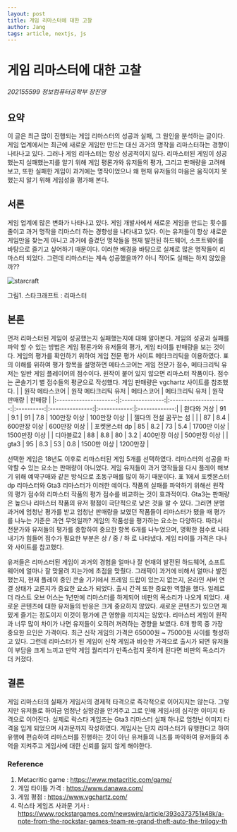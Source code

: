 ```yaml
---
layout: post
title: 게임 리마스터에 대한 고찰
author: Jang
tags: article, nextjs, js
---
```


# 게임 리마스터에 대한 고찰

###### 202155599 정보컴퓨터공학부 장진영

## 요약
이 글은 최근 많이 진행되는 게임 리마스터의 성공과 실패, 그 원인을 분석하는 글이다. 게임 업계에서는 최근에 새로운 게임만 만드는 대신 과거의 명작을 리마스터하는 경향이 나타나고 있다. 그러나 게임 리마스터는 항상 성공적이지 않다. 리마스터된 게임이 성공했는지 실패했는지를 알기 위해 게임 평론가와 유저들의 평가, 그리고 판매량을 고려해보고, 또한 실패한 게임이 과거에는 명작이었으나 왜 현재 유저들의 마음은 움직이지 못했는지 알기 위해 게임성을 평가해 본다.

## 서론
게임 업계에 많은 변화가 나타나고 있다. 게임 개발사에서 새로운 게임을 만드는 횟수를 줄이고 과거 명작을 리마스터 하는 경향성을 나타내고 있다. 이는 유저들이 항상 새로운 게임만을 찾는게 아니고 과거에 즐겼던 명작들을 현재 발전된 하드웨어, 소프트웨어를 바탕으로 즐기고 싶어하기 때문이다. 이러한 배경을 바탕으로 실제로 많은 명작들이 리마스터 되었다. 그런데 리마스터는 계속 성공했을까?? 아니 적어도 실패는 하지 않았을까??


![starcraft](https://ddglackrp.github.io/images/20231006/01.jpg)

그림1. 스타크래프트 : 리마스터

## 본론
먼저 리마스터된 게임이 성공했는지 실패했는지에 대해 알아본다. 게임의 성공과 실패를 파악 할 수 있는 방법은 게임 평론가와 유저들의 평가, 게임 타이틀 판매량을 보는 것이다. 게임의 평가를 확인하기 위하여 게임 전문 평가 사이트 메타크리틱을 이용하였다. 표의 이해를 위하여 평가 항목을 설명하면 메타스코어는 게임 전문가 점수, 메타크리틱 유저는 일반 게임 플레이어의 점수이다. 원작이 붙어 있지 않으면 리마스터 작품이다. 점수는 콘솔기기 별 점수들의 평균으로 작성했다. 게임 판매량은 vgchartz 사이트를 참조했다.
|                       | 원작 메타스코어 | 원작 메타크리틱 유저 | 메타스코어 | 메타크리틱 유저 | 원작 판매량  |     판매량    |
|:---------------------:|:---------------:|:--------------------:|:----------:|:---------------:|:------------:|:-------------:|
|      완다와 거상      |        91       |          9.1         |     91     |       7.8       | 100만장 이상 |  100만장 이상 |
| 젤다의 전설 꿈꾸는 섬 |                 |                      |     87     |       8.4       | 600만장 이상 |  600만장 이상 |
|     포켓몬스터 dp     |        85       |          8.2         |     73     |       5.4       |  1700만 이상 | 1500만장 이상 |
|       디아블로2       |        88       |          8.8         |     80     |       3.2       | 400만장 이상 |  500만장 이상 |
|          gta3         |        95       |          8.3         |     53     |       0.8       |  1500만 이상 |    1200만장   |

선택한 게임은 18년도 이후로 리마스터된 게임 5개를 선택하였다. 리마스터의 성공을 파악할 수 있는 요소는 판매량이 아니었다. 게임 유저들이 과거 명작들을 다시 플레이 해보기 위해 예약구매와 같은 방식으로 초동구매를 많이 하기 때문이다. 표 1에서 포켓몬스터 dp 리마스터와 Gta3 리마스터가 이러한 예이다. 작품의 실패를 파악하기 위해선 원작의 평가 점수와 리마스터 작품의 평가 점수를 비교하는 것이 효과적이다. Gta3는 판매량은 높으나 리마스터 작품의 유저 평점이 극단적으로 낮은 것을 알 수 있다.
그러면 분명 과거에 엄청난 평가를 받고 엄청난 판매량을 보였던 작품들이 리마스터가 됐을 때 평가를 나누는 기준은 과연 무엇일까? 게임의 작품성을 평가하는 요소는 다양하다. 따라서 전문가와 유저들의 평가를 종합하여 중요한 항목 6개를 나누었으며, 명확한 점수로 나타내기가 힘들어 점수가 필요한 부분은 상 / 중 / 하 로 나타냈다. 게임 타이틀 가격은 다나와 사이트를 참고했다.



유저들은 리마스터된 게임이 과거의 경험을 얼마나 잘 현재의 발전된 하드웨어, 소프트웨어에 얼마나 잘 맞물려 지는가에 초점을 맞췄다. 그래픽이 과거에 비해서 얼마나 발전했는지, 현재 플레이 중인 콘솔 기기에서 프레임 드랍이 있는지 없는지, 온라인 서버 연결 상태가 고른지가 중요한 요소가 되었다. 출시 간격 또한 중요한 역할을 했다. 일례로 더 라스트 오브 어스는 1년만에 리마스터를 하게되어 비판의 목소리가 나오게 되었다. 새로운 콘텐츠에 대한 유저들의 반응은 크게 중요하지 않았다. 새로운 콘텐츠가 있으면 재밌게 즐기는 정도이지 이것이 평가에 큰 영향을 끼치지는 않았다. 리마스터 게임이 원작과 너무 많이 차이가 나면 유저들이 오히려 꺼려하는 경향을 보였다.
6개 항목 중 가장 중요한 요인은 가격이다. 최근 신작 게임의 가격은 65000원 ~ 75000원 사이를 형성하고 있다. 그런데 리마스터가 된 게임이 신작 게임과 비슷한 가격으로 출시가 되면 유저들이 부담을 크게 느끼고 만약 게임 퀄리티가 만족스럽지 못하게 된다면 비판의 목소리가 더 커졌다.


## 결론
게임 리마스터의 실패가 게임사의 경제적 타격으로 즉각적으로 이어지지는 않는다. 그렇지만 유저들로 하여금 엄청난 실망감을 안겨주고 그로 인해 게임사의 심각한 이미지 타격으로 이어진다. 실제로 락스타 게임즈는 Gta3 리마스터 실패 하나로 엄청난 이미지 타격을 입게 되었으며 사과문까지 작성하였다. 게임사는 단지 리마스터가 유행한다고 하여 유행에 편승하여 리마스터를 진행하는 것이 아닌 유저들의 니즈를 파악하여 유저들의 추억을 지켜주고 게임사에 대한 신뢰를 잃지 않게 해야한다.


### Reference
1. Metacritic game : https://www.metacritic.com/game/
2. 게임 타이틀 가격 : https://www.danawa.com/
3. 게임 평점 : https://www.vgchartz.com/
4. 락스타 게임즈 사과문 기사 : https://www.rockstargames.com/newswire/article/393o373751k48k/a-note-from-the-rockstar-games-team-re-grand-theft-auto-the-trilogy-th

